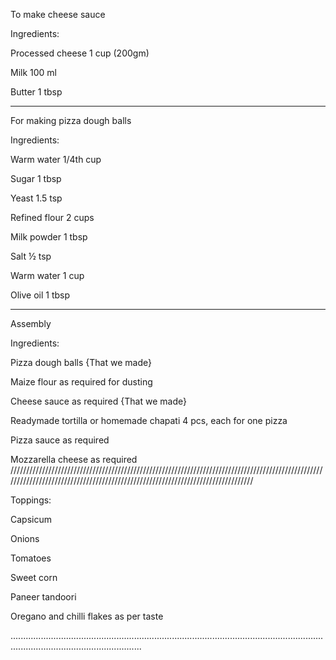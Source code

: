 To make cheese sauce 

Ingredients:

 Processed cheese 1 cup (200gm)
 
 Milk 100 ml
 
 Butter 1 tbsp

 --------------------------------------------------------------------------------------------------------------------------------------------------------------------------------

For making pizza dough balls

Ingredients:

 Warm water 1/4th cup
 
 Sugar 1 tbsp
 
 Yeast 1.5 tsp
 
 Refined flour 2 cups
 
 Milk powder 1 tbsp
 
 Salt ½ tsp
 
 Warm water 1 cup
 
 Olive oil 1 tbsp
 
 --------------------------------------------------------------------------------------------------------------------------------------------------------------------------------

Assembly 

Ingredients:

 Pizza dough balls {That we made}
 
 Maize flour as required for dusting
 
 Cheese sauce as required {That we made}
 
 Readymade tortilla or homemade chapati 4 pcs, each for one pizza
 
 Pizza sauce as required
 
 Mozzarella cheese as required
 ////////////////////////////////////////////////////////////////////////////////////////////////////////////////////////////////////////////////////////////////////////////////
 
 Toppings:
 
 Capsicum 
 
 Onions
 
 Tomatoes
 
 Sweet corn
 
 Paneer tandoori
 
 Oregano and chilli flakes as per taste
 
 ................................................................................................................................................................................
